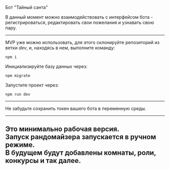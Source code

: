 Бот "Тайный санта"

В данный момент можно взаимодействовать с интерфейсом бота - регистрироваться, редактировать свои пожелания и узнавать свою пару.

---

MVP уже можно использовать, для этого склонируйте репозиторий из ветки *dev*, и, находясь в нем, выполните команду:

    npm i

Инициализируйте базу данных через:

    npm migrate

Запустите проект через:

    npm run dev

---

Не забудьте сохранить токен вашего бота в переменную среды.

---

Это минимально рабочая версия.<br> 
Запуск рандомайзера запускается в ручном режиме. <br>
В будущем будут добавлены комнаты, роли, конкурсы и так далее.
---
